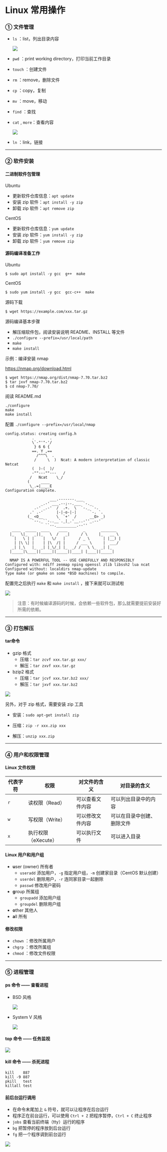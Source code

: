 # Linux 常用操作

### ① 文件管理

- `ls` ：list，列出目录内容

  ![](./images/作业截图001.png)

- `pwd` ：print working directory，打印当前工作目录

- `touch` ：创建文件

- `rm` ：remove，删除文件

- `cp` ：copy，复制

- `mv` ：move，移动

- `find` ：查找

- `cat` , `more`：查看内容

  ![](./images/作业截图002.png)

- `ln` ：link，链接



---

### ② 软件安装

#### 二进制软件包管理

Ubuntu

- 更新软件仓库信息：`apt update`
- 安装 zip 软件：`apt install -y zip`
- 卸载 zip 软件：`apt remove zip`

CentOS

- 更新软件仓库信息：`yum update`
- 安装 zip 软件：`yum install -y zip`
- 卸载 zip 软件：`yum remove zip`



#### 源码编译准备工作

Ubuntu

```
$ sudo apt install -y gcc  g++  make
```

CentOS

```
$ sudo yum install -y gcc  gcc-c++  make
```



源码下载

```
$ wget https://example.com/xxx.tar.gz
```

源码编译基本步骤

- 解压缩软件包，阅读安装说明 README、INSTALL 等文件
- `./configure --prefix=/usr/local/path`
- `make`
- `make install`



示例：编译安装 nmap

https://nmap.org/download.html

```
$ wget https://nmap.org/dist/nmap-7.70.tar.bz2
$ tar jxvf nmap-7.70.tar.bz2
$ cd nmap-7.70/
```

阅读 README.md

```
./configure
make
make install
```



配置 `./configure --prefix=/usr/local/nmap`

```
config.status: creating config.h
            .       .
            \`-"'"-'/
             } 6 6 {
            ==. Y ,==
              /^^^\  .
             /     \  )  Ncat: A modern interpretation of classic Netcat
            (  )-(  )/
            -""---""---   /
           /   Ncat    \_/
          (     ____
           \_.=|____E
Configuration complete.

                    ___.-------.___
                _.-' ___.--;--.___ `-._
             .-' _.-'  /  .+.  \  `-._ `-.
           .' .-'      |-|-o-|-|      `-. `.
          (_ <O__      \  `+'  /      __O> _)
            `--._``-..__`._|_.'__..-''_.--'
                  ``--._________.--''
   ____  _____  ____    ____       _       _______
  |_   \|_   _||_   \  /   _|     / \     |_   __ \
    |   \ | |    |   \/   |      / _ \      | |__) |
    | |\ \| |    | |\  /| |     / ___ \     |  ___/
   _| |_\   |_  _| |_\/_| |_  _/ /   \ \_  _| |_
  |_____|\____||_____||_____||____| |____||_____|

  NMAP IS A POWERFUL TOOL -- USE CAREFULLY AND RESPONSIBLY
Configured with: ndiff zenmap nping openssl zlib libssh2 lua ncat
Configured without: localdirs nmap-update
Type make (or gmake on some *BSD machines) to compile.
```

配置完之后执行 `make` 和 `make install` ，接下来就可以测试啦

![](./images/作业截图003.png)



> 注意：有时候编译源码的时候，会依赖一些软件包，那么就需要提前安装好所需的依赖。



---

### ③ 打包解压

#### tar命令

- gzip 格式
  - 压缩：`tar zcvf xxx.tar.gz xxx/`
  - 解压：`tar zxvf xxx.tar.gz`
- bzip2 格式
  - 压缩：`tar jcvf xxx.tar.bz2 xxx/`
  - 解压：`tar jxvf xxx.tar.bz2`

![](./images/作业截图004.png)

另外，对于 zip 格式，需要安装 zip 工具

- 安装：`sudo apt-get install zip`

- 压缩：`zip -r xxx.zip xxx`
- 解压：`unzip xxx.zip`



---

### ④ 用户和权限管理

#### Linux 文件权限

| 代表字符 | 权限                | 对文件的含义     | 对目录的含义               |
| -------- | ------------------- | ---------------- | -------------------------- |
| `r`      | 读权限（Read）      | 可以查看文件内容 | 可以列出目录中的内容       |
| `w`      | 写权限（Write）     | 可以修改文件内容 | 可以在目录中创建、删除文件 |
| `x`      | 执行权限（eXecute） | 可以执行文件     | 可以进入目录               |



#### Linux 用户和用户组

- **u**ser (owner) 所有者
  - `useradd` 添加用户，`-g` 指定用户组，`-m` 创建家目录（CentOS 默认创建）
  - `userdel` 删除用户，`-r` 连同家目录一起删除
  - `passwd` 修改用户密码
- **g**roup 所属组
  - `groupadd` 添加用户组
  - `groupdel` 删除用户组
- **o**ther 其他人
- **a**ll 所有



#### 修改权限

- `chown` ：修改所属用户
- `chgrp` ：修改所属组
- `chmod` ：修改文件权限



---

### ⑤ 进程管理

#### ps 命令 —— 查看进程

- BSD 风格

  ![](./images/作业截图005.png)

- System V 风格

  ![](./images/作业截图006.png)

#### top 命令 —— 任务监视

![](./images/作业截图007.png)

#### kill 命令 —— 杀死进程

```
kill    887
kill -9 887
pkill   test
killall test
```

#### 前后台运行调用

- 在命令末尾加上 `&` 符号，就可以让程序在后台运行
- 程序正在前台运行，可以使用 `Ctrl + Z` 把程序暂停，`Ctrl + C` 终止程序
- `jobs` 查看当前终端（tty）运行的程序
- `bg` 把暂停的程序放到后台运行
- `fg` 把一个程序调到前台运行

![](./images/作业截图008.png)
